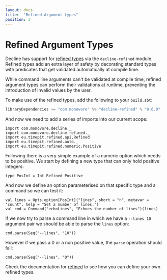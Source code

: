 ```yaml
---
layout: docs
title:  "Refined Argument types"
position: 3
---
```


# Refined Argument Types

Decline has support for [refined types](https://github.com/fthomas/refined) via the `decline-refined` module.
Refined types add an extra layer of safety by decorating standard types with predicates that get validated
automatically at compile time.

While command line arguments can't be validated at compile time,
refined argument types can perform their validations at runtime,
preventing the introduction of invalid values by the user.

To make use of the refined types, add the following to your `build.sbt`:

```scala
libraryDependencies += "com.monovore" %% "decline-refined" % "0.6.0"
```

And now we need to add a series of imports into our current scope:

```tut:silent
import com.monovore.decline._
import com.monovore.decline.refined._
import eu.timepit.refined.api.Refined
import eu.timepit.refined.auto._
import eu.timepit.refined.numeric.Positive
```

Following there is a very simple example of a numeric option which needs to be positive. We start by defining
a new type that can only hold positive integers:

```tut:book
type PosInt = Int Refined Positive
```

And now we define an option parameterised on that specific type and a command so we can test it:

```tut:book
val lines = Opts.option[PosInt]("lines", short = "n", metavar = "count", help = "Set a number of lines.")
val cmd = Command("echoLines", "Echoes the number of lines")(lines)
```

If we now try to parse a command line in which we have a `--lines 10` argument pair we should be able to parse
the `lines` option:

```tut:book
cmd.parse(Seq("--lines", "10"))
```

However if we pass a 0 or a non positive value, the `parse` operation should fail:

```tut:book
cmd.parse(Seq("--lines", "0"))
```

Check the documentation for [refined](https://github.com/fthomas/refined) to see how you can define your own
refined types.
